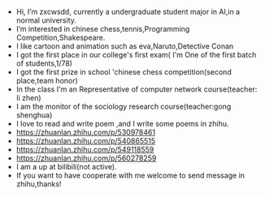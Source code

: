 -  Hi, I’m zxcwsdd, currently a undergraduate student major in AI,in a normal university.
-  I’m interested in chinese chess,tennis,Programming Competition,Shakespeare.
-  I like cartoon and animation such as eva,Naruto,Detective Conan
-  I got the first place in our college's first exam( I'm One of the first batch of students,1/78)
-  I got the first prize in  school 'chinese chess  competition(second place,team honor) 
-  In the class I'm an Representative of computer network course(teacher: li zhen)
-  I am the monitor of the sociology research course(teacher:gong shenghua)
-  I love to read and write poem ,and I write some poems  in zhihu.
-  https://zhuanlan.zhihu.com/p/530978461
-  https://zhuanlan.zhihu.com/p/540865515
-  https://zhuanlan.zhihu.com/p/549118559
-  https://zhuanlan.zhihu.com/p/560278259
-  I am a up at bilibili(not active).
-  If you want to have  cooperate with me welcome to send message in zhihu,thanks!
<!---
zxcwsdd/zxcwsdd is a ✨ special ✨ repository because its `README.md` (this file) appears on your GitHub profile.
You can click the Preview link to take a look at your changes.
--->
